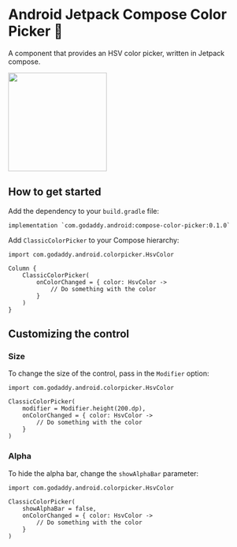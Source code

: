 # Android Jetpack Compose Color Picker 🎨

A component that provides an HSV color picker, written in Jetpack compose.

<img src="screenshots/ColorPicker.gif" width="200"  />

## How to get started

Add the dependency to your `build.gradle` file:

```
implementation `com.godaddy.android:compose-color-picker:0.1.0`
```

Add `ClassicColorPicker` to your Compose hierarchy:

```
import com.godaddy.android.colorpicker.HsvColor

Column {
    ClassicColorPicker(
        onColorChanged = { color: HsvColor ->
            // Do something with the color
        }
    )
}
```

## Customizing the control

### Size

To change the size of the control, pass in the `Modifier` option:

```
import com.godaddy.android.colorpicker.HsvColor

ClassicColorPicker(
    modifier = Modifier.height(200.dp),
    onColorChanged = { color: HsvColor ->
        // Do something with the color
    }
)
```

### Alpha

To hide the alpha bar, change the `showAlphaBar` parameter:

```
import com.godaddy.android.colorpicker.HsvColor

ClassicColorPicker(
    showAlphaBar = false,
    onColorChanged = { color: HsvColor ->
        // Do something with the color
    }
)
```

